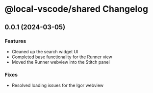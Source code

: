 # @local-vscode/shared Changelog

## 0.0.1 (2024-03-05)

### Features

- Cleaned up the search widget UI
- Completed base functionality for the Runner view
- Moved the Runner webview into the Stitch panel

### Fixes

- Resolved loading issues for the Igor webview